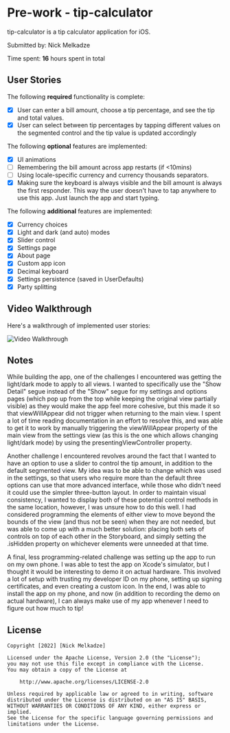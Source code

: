# Pre-work - tip-calculator

tip-calculator is a tip calculator application for iOS.

Submitted by: Nick Melkadze

Time spent: **16** hours spent in total

## User Stories

The following **required** functionality is complete:

* [X] User can enter a bill amount, choose a tip percentage, and see the tip and total values.
* [X] User can select between tip percentages by tapping different values on the segmented control and the tip value is updated accordingly

The following **optional** features are implemented:

* [X] UI animations
* [ ] Remembering the bill amount across app restarts (if <10mins)
* [ ] Using locale-specific currency and currency thousands separators.
* [X] Making sure the keyboard is always visible and the bill amount is always the first responder. This way the user doesn't have to tap anywhere to use this app. Just launch the app and start typing.

The following **additional** features are implemented:

- [X] Currency choices
- [X] Light and dark (and auto) modes
- [X] Slider control
- [X] Settings page
- [X] About page
- [X] Custom app icon
- [X] Decimal keyboard
- [X] Settings persistence (saved in UserDefaults)
- [X] Party splitting

## Video Walkthrough

Here's a walkthrough of implemented user stories:

<img src='https://i.imgur.com/qA6ONS7.gif' title='Video Walkthrough' width='' alt='Video Walkthrough' /> 

## Notes

While building the app, one of the challenges I encountered was getting the light/dark mode to apply to all views.
I wanted to specifically use the "Show Detail" segue instead of the "Show" segue for my settings and options pages (which pop up from the top while keeping the original view partially visible) as they would make the app feel more cohesive, but this made it so that viewWillAppear did not trigger when returning to the main view.
I spent a lot of time reading documentation in an effort to resolve this, and was able to get it to work by manually triggering the viewWillAppear property of the main view from the settings view (as this is the one which allows changing light/dark mode) by using the presentingViewController property.

Another challenge I encountered revolves around the fact that I wanted to have an option to use a slider to control the tip amount, in addition to the default segmented view. My idea was to be able to change which was used in the settings, so that users who require more than the default three options can use that more advanced interface, while those who didn't need it could use the simpler three-button layout.
In order to maintain visual consistency, I wanted to display both of these potential control methods in the same location, however, I was unsure how to do this well. I had considered programming the elements of either view to move beyond the bounds of the view (and thus not be seen) when they are not needed, but was able to come up with a much better solution: placing both sets of controls on top of each other in the Storyboard, and simply setting the .isHidden property on whichever elements were unneeded at that time.

A final, less programming-related challenge was setting up the app to run on my own phone. I was able to test the app on Xcode's simulator, but I thought it would be interesting to demo it on actual hardware. This involved a lot of setup with trusting my developer ID on my phone, setting up signing certificates, and even creating a custom icon.
In the end, I was able to install the app on my phone, and now (in addition to recording the demo on actual hardware), I can always make use of my app whenever I need to figure out how much to tip!

## License

    Copyright [2022] [Nick Melkadze]

    Licensed under the Apache License, Version 2.0 (the "License");
    you may not use this file except in compliance with the License.
    You may obtain a copy of the License at

        http://www.apache.org/licenses/LICENSE-2.0

    Unless required by applicable law or agreed to in writing, software
    distributed under the License is distributed on an "AS IS" BASIS,
    WITHOUT WARRANTIES OR CONDITIONS OF ANY KIND, either express or implied.
    See the License for the specific language governing permissions and
    limitations under the License.
